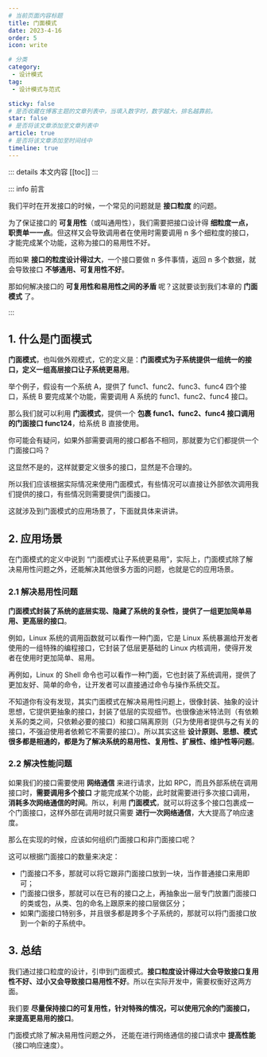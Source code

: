 ```yaml
---
# 当前页面内容标题
title: 门面模式
date: 2023-4-16
order: 5
icon: write

# 分类
category:
 - 设计模式
tag:
 - 设计模式与范式

sticky: false
# 是否收藏在博客主题的文章列表中，当填入数字时，数字越大，排名越靠前。
star: false
# 是否将该文章添加至文章列表中
article: true
# 是否将该文章添加至时间线中
timeline: true
---
```



::: details 本文内容
[[toc]]
:::

::: info 前言

我们平时在开发接口的时候，一个常见的问题就是 **接口粒度** 的问题。

为了保证接口的 **可复用性**（或叫通用性），我们需要把接口设计得 **细粒度一点，职责单一一点**。但这样又会导致调用者在使用时需要调用 n 多个细粒度的接口，才能完成某个功能，这称为接口的易用性不好。

而如果 **接口的粒度设计得过大**，一个接口要做 n 多件事情，返回 n 多个数据，就会导致接口 **不够通用、可复用性不好**。

那如何解决接口的 **可复用性和易用性之间的矛盾** 呢？这就要谈到我们本章的 **门面模式** 了。

:::

## 1. 什么是门面模式

**门面模式**，也叫做外观模式，它的定义是：**门面模式为子系统提供一组统一的接口，定义一组高层接口让子系统更易用**。

举个例子，假设有一个系统 A，提供了 func1、func2、func3、func4 四个接口，系统 B 要完成某个功能，需要调用 A 系统的 func1、func2、func4 接口。

那么我们就可以利用 **门面模式**，提供一个 **包裹 func1、func2、func4 接口调用的门面接口 func124**，给系统 B 直接使用。

你可能会有疑问，如果外部需要调用的接口都各不相同，那就要为它们都提供一个门面接口吗？

这显然不是的，这样就要定义很多的接口，显然是不合理的。

所以我们应该根据实际情况来使用门面模式，有些情况可以直接让外部依次调用我们提供的接口，有些情况则需要提供门面接口。

这就涉及到门面模式的应用场景了，下面就具体来讲讲。

## 2. 应用场景

在门面模式的定义中说到 “门面模式让子系统更易用”，实际上，门面模式除了解决易用性问题之外，还能解决其他很多方面的问题，也就是它的应用场景。

### 2.1 解决易用性问题

**门面模式封装了系统的底层实现、隐藏了系统的复杂性，提供了一组更加简单易用、更高层的接口**。

例如，Linux 系统的调用函数就可以看作一种门面，它是 Linux 系统暴漏给开发者使用的一组特殊的编程接口，它封装了低层更基础的 Linux 内核调用，使得开发者在使用时更加简单、易用。

再例如，Linux 的 Shell 命令也可以看作一种门面，它也封装了系统调用，提供了更加友好、简单的命令，让开发者可以直接通过命令与操作系统交互。

不知道你有没有发现，其实门面模式在解决易用性问题上，很像封装、抽象的设计思想，它提供更抽象的接口，封装了低层的实现细节。也很像迪米特法则（有依赖关系的类之间，只依赖必要的接口）和接口隔离原则（只为使用者提供与之有关的接口，不强迫使用者依赖它不需要的接口）。所以其实这些 **设计原则、思想、模式很多都是相通的，都是为了解决系统的易用性、复用性、扩展性、维护性等问题**。

### 2.2 解决性能问题

如果我们的接口需要使用 **网络通信** 来进行请求，比如 RPC，而且外部系统在调用接口时，**需要调用多个接口** 才能完成某个功能，此时就需要进行多次接口调用，**消耗多次网络通信的时间**。所以，利用 **门面模式**，就可以将这多个接口包裹成一个门面接口，这样外部在调用时就只需要 **进行一次网络通信**，大大提高了响应速度。

那么在实现的时候，应该如何组织门面接口和非门面接口呢？

这可以根据门面接口的数量来决定：

- 门面接口不多，那就可以将它跟非门面接口放到一块，当作普通接口来用即可；
- 门面接口很多，那就可以在已有的接口之上，再抽象出一层专门放置门面接口的类或包，从类、包的命名上跟原来的接口层做区分；
- 如果门面接口特别多，并且很多都是跨多个子系统的，那就可以将门面接口放到一个新的子系统中。

## 3. 总结

我们通过接口粒度的设计，引申到门面模式。**接口粒度设计得过大会导致接口复用性不好、过小又会导致接口易用性不好**。所以在实际开发中，需要权衡好这两方面。

我们要 **尽量保持接口的可复用性，针对特殊的情况，可以使用冗余的门面接口，来提高更易用的接口**。

门面模式除了解决易用性问题之外， 还能在进行网络通信的接口请求中 **提高性能**（接口响应速度）。



